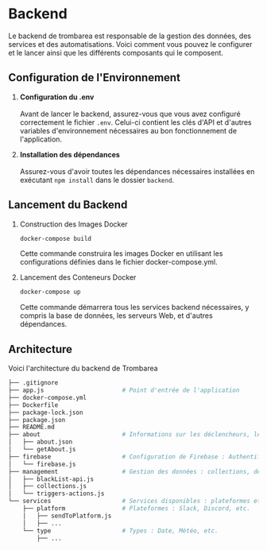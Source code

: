 # Backend

Le backend de trombarea est responsable de la gestion des données, des services et des automatisations. Voici comment vous pouvez le configurer et le lancer ainsi que les différents composants qui le composent.

## Configuration de l'Environnement

1. **Configuration du .env**<br><br>
Avant de lancer le backend, assurez-vous que vous avez configuré correctement le fichier `.env`. Celui-ci contient les clés d'API et d'autres variables d'environnement nécessaires au bon fonctionnement de l'application.

2. **Installation des dépendances**<br><br>
Assurez-vous d'avoir toutes les dépendances nécessaires installées en exécutant `npm install` dans le dossier `backend`.

## Lancement du Backend

1. Construction des Images Docker

    ```bash
    docker-compose build
    ```

    Cette commande construira les images Docker en utilisant les configurations définies dans le fichier docker-compose.yml.

2. Lancement des Conteneurs Docker

    ```bash
    docker-compose up
    ```

    Cette commande démarrera tous les services backend nécessaires, y compris la base de données, les serveurs Web, et d'autres dépendances.

## Architecture

Voici l'architecture du backend de Trombarea

```bash
├── .gitignore
├── app.js                      # Point d'entrée de l'application
├── docker-compose.yml
├── Dockerfile
├── package-lock.json
├── package.json
├── README.md
├── about                       # Informations sur les déclencheurs, les actions et les plateformes
│   ├── about.json
│   └── getAbout.js
├── firebase                    # Configuration de Firebase : Authentification et Firestore
│   └── firebase.js
├── management                  # Gestion des données : collections, déclencheurs/actions, liste noire
│   ├── blackList-api.js
│   ├── collections.js
│   └── triggers-actions.js
└── services                    # Services disponibles : plateformes et types
    ├── platform                # Plateformes : Slack, Discord, etc.
    │   ├── sendToPlatform.js
    │   ├── ...
    └── type                    # Types : Date, Météo, etc.
        ├── ...
```
